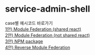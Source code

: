 # service-admin-shell

case별 예시코드 바로가기  
[1안) Module Federation (shared react)](https://github.com/service-admins/service-admin-shell/tree/case-1)  
[2안) Module Federation (not shared react)](https://github.com/service-admins/service-admin-shell/tree/case-2)  
[3안) NPM package](https://github.com/service-admins/service-admin-shell/tree/case-3)  
[4안) Reverse Module Federation](https://github.com/service-admins/service-admin-shell/tree/case-4)

